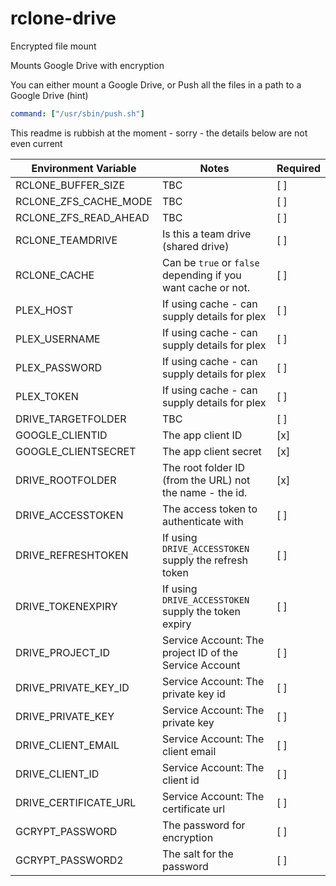 # rclone-drive
Encrypted file mount

Mounts Google Drive with encryption

You can either mount a Google Drive, or Push all the files in a path to a Google Drive (hint)
```yaml
command: ["/usr/sbin/push.sh"]
```

This readme is rubbish at the moment - sorry - the details below are not even current

| Environment Variable  | Notes                                                        | Required |
|-----------------------|--------------------------------------------------------------|----------|
| RCLONE_BUFFER_SIZE    | TBC                                                          | [ ]      |
| RCLONE_ZFS_CACHE_MODE | TBC                                                          | [ ]      |
| RCLONE_ZFS_READ_AHEAD | TBC                                                          | [ ]      |
| RCLONE_TEAMDRIVE      | Is this a team drive (shared drive)                          | [ ]      |
| RCLONE_CACHE          | Can be `true` or `false` depending if you want cache or not. | [ ]      |
| PLEX_HOST             | If using cache - can supply details for plex                 | [ ]      |
| PLEX_USERNAME         | If using cache - can supply details for plex                 | [ ]      |
| PLEX_PASSWORD         | If using cache - can supply details for plex                 | [ ]      |
| PLEX_TOKEN            | If using cache - can supply details for plex                 | [ ]      |
| DRIVE_TARGETFOLDER    | TBC                                                          | [ ]      |
| GOOGLE_CLIENTID       | The app client ID                                            | [x]      |
| GOOGLE_CLIENTSECRET   | The app client secret                                        | [x]      |
| DRIVE_ROOTFOLDER      | The root folder ID (from the URL) not the name - the id.     | [x]      |
| DRIVE_ACCESSTOKEN     | The access token to authenticate with                        | [ ]      |
| DRIVE_REFRESHTOKEN    | If using `DRIVE_ACCESSTOKEN` supply the refresh token        | [ ]      |
| DRIVE_TOKENEXPIRY     | If using `DRIVE_ACCESSTOKEN` supply the token expiry         | [ ]      |
| DRIVE_PROJECT_ID      | Service Account: The project ID of the Service Account       | [ ]      |
| DRIVE_PRIVATE_KEY_ID  | Service Account: The private key id                          | [ ]      |
| DRIVE_PRIVATE_KEY     | Service Account: The private key                             | [ ]      |
| DRIVE_CLIENT_EMAIL    | Service Account: The client email                            | [ ]      |
| DRIVE_CLIENT_ID       | Service Account: The client id                               | [ ]      |
| DRIVE_CERTIFICATE_URL | Service Account: The certificate url                         | [ ]      |
| GCRYPT_PASSWORD       | The password for encryption                                  | [ ]      |
| GCRYPT_PASSWORD2      | The salt for the password                                    | [ ]      |